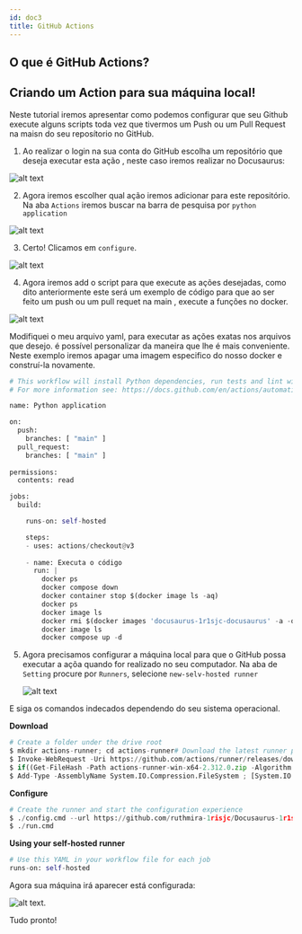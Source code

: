 ```yaml
---
id: doc3
title: GitHub Actions
---
```

## O que é GitHub Actions?
## Criando um Action para sua máquina local!
Neste tutorial iremos apresentar como podemos configurar que seu Github execute alguns scripts toda vez que tivermos um Push ou um Pull Request na maisn do seu reposítorio no GitHub.

1. Ao realizar o login na sua conta do GitHub escolha um repositório que deseja executar esta ação , neste caso iremos realizar no Docusaurus:

![alt text](/img/image.png)


2. Agora iremos escolher qual ação iremos adicionar para este repositório. 
    Na aba `Actions` iremos buscar na barra de pesquisa  por `python application` 

![alt text](/img/image2.png)

3. Certo! Clicamos em `configure`.

![alt text](/img/image3.png)

4. Agora iremos add o script para que execute as ações desejadas, como dito anteriormente este será um exemplo de código para que ao ser feito um push ou um pull requet na main , execute a funções no docker.

![alt text](/img/image4.png)

Modifiquei o meu arquivo yaml, para executar as ações exatas nos arquivos que desejo. é possível personalizar da maneira que lhe é mais conveniente.
Neste exemplo iremos apagar uma imagem especifico do nosso docker e construí-la novamente.

~~~~python
# This workflow will install Python dependencies, run tests and lint with a single version of Python
# For more information see: https://docs.github.com/en/actions/automating-builds-and-tests/building-and-testing-python

name: Python application

on:
  push:
    branches: [ "main" ]
  pull_request:
    branches: [ "main" ]
  
permissions:
  contents: read

jobs:
  build:

    runs-on: self-hosted

    steps:
    - uses: actions/checkout@v3
    
    - name: Executa o código
      run: |
        docker ps  
        docker compose down
        docker container stop $(docker image ls -aq)
        docker ps  
        docker image ls
        docker rmi $(docker images 'docusaurus-1r1sjc-docusaurus' -a -q)
        docker image ls
        docker compose up -d
~~~~

5. Agora precisamos configurar a máquina local para que o GitHub possa executar a açõa quando for realizado no seu computador.
     Na aba de `Setting` procure por `Runners`, selecione `new-selv-hosted runner`

     ![alt text](/img/image5.png)

E siga os comandos indecados dependendo do seu sistema operacional.

**Download**
~~~~python
# Create a folder under the drive root
$ mkdir actions-runner; cd actions-runner# Download the latest runner package
$ Invoke-WebRequest -Uri https://github.com/actions/runner/releases/download/v2.312.0/actions-runner-win-x64-2.312.0.zip -OutFile actions-runner-win-x64-2.312.0.zip# Optional: Validate the hash
$ if((Get-FileHash -Path actions-runner-win-x64-2.312.0.zip -Algorithm SHA256).Hash.ToUpper() -ne '847dbba12e7d0ae8f280481cf270110892a94657b63a6a4ab2da41c2b9831191'.ToUpper()){ throw 'Computed checksum did not match' }# Extract the installer
$ Add-Type -AssemblyName System.IO.Compression.FileSystem ; [System.IO.Compression.ZipFile]::ExtractToDirectory("$PWD/actions-runner-win-x64-2.312.0.zip", "$PWD")
~~~~
**Configure**
~~~~python
# Create the runner and start the configuration experience
$ ./config.cmd --url https://github.com/ruthmira-1risjc/Docusaurus-1r1sjc --token BEJ2XJAOFQGLVAPGFLOZO33FYKG22# Run it!
$ ./run.cmd
~~~~
**Using your self-hosted runner**
~~~~python
# Use this YAML in your workflow file for each job
runs-on: self-hosted
~~~~

Agora sua máquina irá aparecer está configurada:

![alt text](/img/image6.png).

Tudo pronto!

